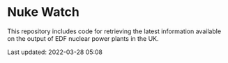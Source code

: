 # Nuke Watch

This repository includes code for retrieving the latest information available on the output of EDF nuclear power plants in the UK.

Last updated: 2022-03-28 05:08